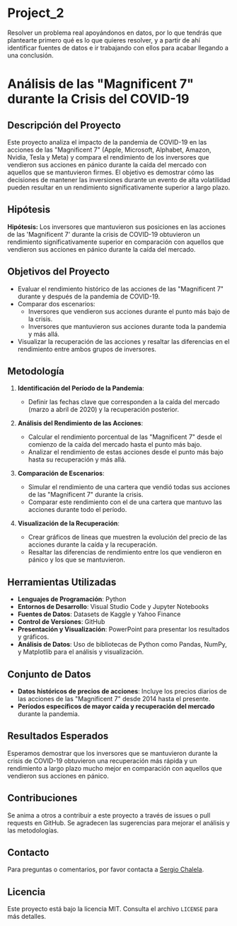 # Project_2
Resolver un problema real apoyándonos en datos, por lo que tendrás que plantearte primero qué es lo que quieres resolver, y a partir de ahí identificar fuentes de datos e ir trabajando con ellos para acabar llegando a una conclusión.

# Análisis de las "Magnificent 7" durante la Crisis del COVID-19

## Descripción del Proyecto

Este proyecto analiza el impacto de la pandemia de COVID-19 en las acciones de las "Magnificent 7" (Apple, Microsoft, Alphabet, Amazon, Nvidia, Tesla y Meta) y compara el rendimiento de los inversores que vendieron sus acciones en pánico durante la caída del mercado con aquellos que se mantuvieron firmes. El objetivo es demostrar cómo las decisiones de mantener las inversiones durante un evento de alta volatilidad pueden resultar en un rendimiento significativamente superior a largo plazo.

## Hipótesis

**Hipótesis:** Los inversores que mantuvieron sus posiciones en las acciones de las 'Magnificent 7' durante la crisis de COVID-19 obtuvieron un rendimiento significativamente superior en comparación con aquellos que vendieron sus acciones en pánico durante la caída del mercado.

## Objetivos del Proyecto

- Evaluar el rendimiento histórico de las acciones de las "Magnificent 7" durante y después de la pandemia de COVID-19.
- Comparar dos escenarios:
  - Inversores que vendieron sus acciones durante el punto más bajo de la crisis.
  - Inversores que mantuvieron sus acciones durante toda la pandemia y más allá.
- Visualizar la recuperación de las acciones y resaltar las diferencias en el rendimiento entre ambos grupos de inversores.

## Metodología

1. **Identificación del Período de la Pandemia**:
   - Definir las fechas clave que corresponden a la caída del mercado (marzo a abril de 2020) y la recuperación posterior.
   
2. **Análisis del Rendimiento de las Acciones**:
   - Calcular el rendimiento porcentual de las "Magnificent 7" desde el comienzo de la caída del mercado hasta el punto más bajo.
   - Analizar el rendimiento de estas acciones desde el punto más bajo hasta su recuperación y más allá.
   
3. **Comparación de Escenarios**:
   - Simular el rendimiento de una cartera que vendió todas sus acciones de las "Magnificent 7" durante la crisis.
   - Comparar este rendimiento con el de una cartera que mantuvo las acciones durante todo el período.

4. **Visualización de la Recuperación**:
   - Crear gráficos de líneas que muestren la evolución del precio de las acciones durante la caída y la recuperación.
   - Resaltar las diferencias de rendimiento entre los que vendieron en pánico y los que se mantuvieron.

## Herramientas Utilizadas

- **Lenguajes de Programación**: Python
- **Entornos de Desarrollo**: Visual Studio Code y Jupyter Notebooks
- **Fuentes de Datos**: Datasets de Kaggle y Yahoo Finance
- **Control de Versiones**: GitHub
- **Presentación y Visualización**: PowerPoint para presentar los resultados y gráficos.
- **Análisis de Datos**: Uso de bibliotecas de Python como Pandas, NumPy, y Matplotlib para el análisis y visualización.

## Conjunto de Datos

- **Datos históricos de precios de acciones**: Incluye los precios diarios de las acciones de las "Magnificent 7" desde 2014 hasta el presente.
- **Períodos específicos de mayor caída y recuperación del mercado** durante la pandemia.

## Resultados Esperados

Esperamos demostrar que los inversores que se mantuvieron durante la crisis de COVID-19 obtuvieron una recuperación más rápida y un rendimiento a largo plazo mucho mejor en comparación con aquellos que vendieron sus acciones en pánico.

## Contribuciones

Se anima a otros a contribuir a este proyecto a través de issues o pull requests en GitHub. Se agradecen las sugerencias para mejorar el análisis y las metodologías.

## Contacto

Para preguntas o comentarios, por favor contacta a [Sergio Chalela](msergiochalela99@gmail.com).

## Licencia

Este proyecto está bajo la licencia MIT. Consulta el archivo `LICENSE` para más detalles.

